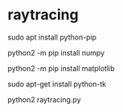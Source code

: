 # raytracing


sudo apt install python-pip

python2 -m pip install numpy

python2 -m pip install matplotlib

sudo apt-get install python-tk


python2 raytracing.py

